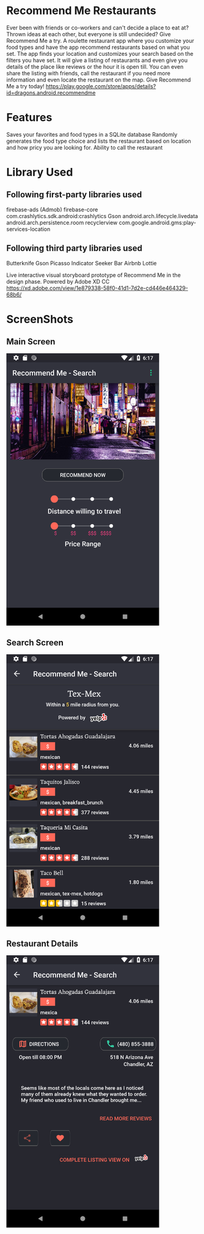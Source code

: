 # Recommend Me Restaurants
Ever been with friends or co-workers and can't decide a place to eat at? Thrown ideas at each other, but everyone is still undecided? Give Recommend Me a try. A roulette restaurant app where you customize your food types and have the app recommend restaurants based on what you set. The app finds your location and customizes your search based on the filters you have set. It will give a listing of restaurants and even give you details of the place like reviews or the hour it is open till. You can even share the listing with friends, call the restaurant if you need more information and even locate the restaurant on the map. Give Recommend Me a try today!
https://play.google.com/store/apps/details?id=dragons.android.recommendme


# Features
Saves your favorites and food types in a SQLite database
Randomly generates the food type choice and lists the restaurant based on location and how pricy you are looking for.
Ability to call the restaurant 


# Library Used

## Following first-party libraries used
firebase-ads (Admob)
firebase-core
com.crashlytics.sdk.android:crashlytics
Gson
android.arch.lifecycle.livedata
android.arch.persistence.room
recyclerview
com.google.android.gms:play-services-location

## Following third party libraries used
Butterknife
Gson
Picasso
Indicator Seeker Bar
Airbnb Lottie


Live interactive visual storyboard prototype of Recommend Me in the design phase. Powered by Adobe XD CC
https://xd.adobe.com/view/1e879338-58f0-41d1-7d2e-cd446e464329-68b6/



# ScreenShots


## Main Screen
<img src="https://github.com/jgebbeken/RecommendMe/blob/master/Screenshot_1539220639.png" width="400">

## Search Screen

<img src="https://github.com/jgebbeken/RecommendMe/blob/master/Screenshot_1539220649.png" width="400">

## Restaurant Details
<img src="https://github.com/jgebbeken/RecommendMe/blob/master/Screenshot_1539220654.png" width="400">

